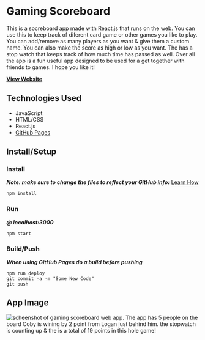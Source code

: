 # Gaming Scoreboard
This is a socreboard app made with React.js that runs on the web. You can use this to keep track of diferent card game or other games you like to play. You can add/remove as many players as you want & give them a custom name. You can also make the score as high or low as you want. The has a stop watch that keeps track of how much time has passed as well. Over all the app is a fun useful app designed to be used for a get together with friends to games. I hope you like it!

**[View Website](https://lwrgithub.github.io/gaming-scoreboard/)**


## Technologies Used
- JavaScript
- HTML/CSS
- React.js
- [GitHub Pages](https://lwrgithub.github.io/gaming-scoreboard/)


## Install/Setup

### Install
***Note: make sure to change the files to reflect your GitHub info:*** [Learn How](https://blog.usejournal.com/how-to-deploy-your-react-app-into-github-pages-b2c96292b18e)
```
npm install
```

### Run
***@ localhost:3000***
```
npm start
```

### Build/Push
***When using GitHub Pages do a build before pushing***
```
npm run deploy
git commit -a -m "Some New Code"
git push
```


## App Image

<img alt="scheenshot of gaming scoreboard web app. The app has 5 people on the board Coby is wining by 2 point from Logan just behind him. the stopwatch is counting up & the is a total of 19 points in this hole game!" src="https://github.com/lwrgithub/gaming-scoreboard/blob/master/public/img/scoreborad-screenshot.png" />